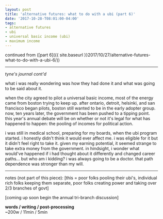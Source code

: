 ```yaml
---
layout: post
title: 'alternative futures: what to do with a ubi (part 6)'
date: '2017-10-28-T08:01:00-04:00'
tags:
- alternative futures
- ubi
- universal basic income (ubi)
- maximum income
--- 
```


continued from ([part 6]({{ site.baseurl }}2017/10/27/alternative-futures-what-to-do-with-a-ubi-6/))

---

*tyne's journal cont'd* 

what i was really wondering was how they had done it and what was going to be said about it. 

when the city agreed to pilot a universal basic income, most of the energy came from boston trying to keep up. after ontario, detroit, helsinki, and san francisco began pilots, boston still wanted to be in the early adopter group. now, ten years later, the government has been pushed to a tipping point. this year's annual debate will be on whether or not it's legal for what has happened to happen: the pooling of incomes for political action.

i was still in medical school, preparing for my boards, when the ubi program started. i honestly didn't think it would ever affect me. i was eligible for it but it didn't feel right to take it. given my earning potential, it seemed strange to take extra money from the government. in hindsight, i wonder what would've happened if i had thought about it differently and changed career paths... but who am i kidding? i was always going to be a doctor. that path dependence was stronger than my will. 

---

notes (not part of this piece): [this = poor folks pooling their ubi's, individual rich folks keeping them separate, poor folks creating power and taking over 2/3 branches of govt]

[coming up soon begin the annual tri-branch discussion]

**words / writing / post-processing**  
~200w / 11min / 5min